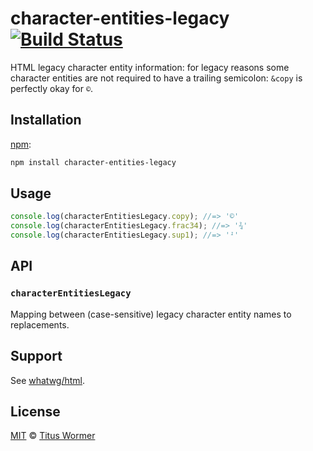 # character-entities-legacy [![Build Status][travis-badge]][travis]

HTML legacy character entity information: for legacy reasons some
character entities are not required to have a trailing semicolon:
`&copy` is perfectly okay for `©`.

## Installation

[npm][]:

```bash
npm install character-entities-legacy
```

## Usage

```js
console.log(characterEntitiesLegacy.copy); //=> '©'
console.log(characterEntitiesLegacy.frac34); //=> '¾'
console.log(characterEntitiesLegacy.sup1); //=> '¹'
```

## API

### `characterEntitiesLegacy`

Mapping between (case-sensitive) legacy character entity names to
replacements.

## Support

See [whatwg/html][html].

## License

[MIT][license] © [Titus Wormer][author]

<!-- Definitions -->

[travis-badge]: https://img.shields.io/travis/wooorm/character-entities-legacy.svg

[travis]: https://travis-ci.org/wooorm/character-entities-legacy

[npm]: https://docs.npmjs.com/cli/install

[license]: LICENSE

[author]: http://wooorm.com

[html]: https://raw.githubusercontent.com/whatwg/html/master/json-entities-legacy.inc
